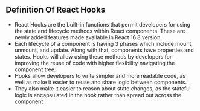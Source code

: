 ## Definition Of React Hooks

- React Hooks are the built-in functions that permit developers for using the state and lifecycle methods within React components. These are newly added features made available in React 16.8 version.
- Each lifecycle of a component is having 3 phases which include mount, unmount, and update. Along with that, components have properties and states. Hooks will allow using these methods by developers for improving the reuse of code with higher flexibility navigating the component tree.
- Hooks allow developers to write simpler and more readable code, as well as make it easier to reuse and share logic between components.
- They also make it easier to reason about state changes, as the stateful logic is encapsulated in the hook rather than spread out across the component.

